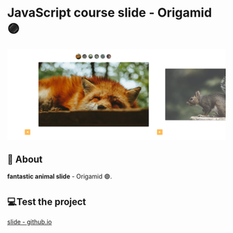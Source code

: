 <h1>
JavaScript course slide - Origamid 🟣
</h1>
<img src="img/Screenshot.png"/>

## 📕 About
**fantastic animal slide** - Origamid 🟣.

## 💻Test the project
[slide - github.io](https://duartesbruno.github.io/slide/)
